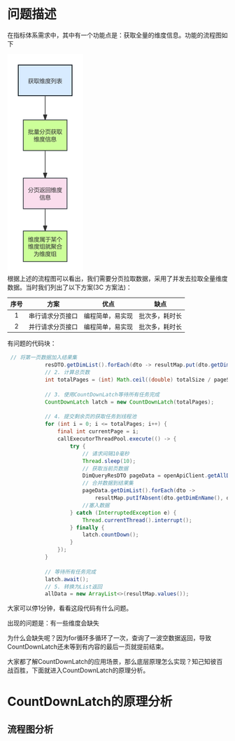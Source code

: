 # 问题描述

在指标体系需求中，其中有一个功能点是：获取全量的维度信息。功能的流程图如下

![项目截图](./images/获取维度列表的接口.png)  
根据上述的流程图可以看出，我们需要分页拉取数据，采用了并发去拉取全量维度数据。当时我们列出了以下方案(3C 方案法)：

| 序号 |       方案       |       优点       |      缺点      |
| :--: | :--------------: | :--------------: | :------------: |
|  1   | 串行请求分页接口 | 编程简单，易实现 | 批次多，耗时长 |
|  2   | 并行请求分页接口 | 编程简单，易实现 | 批次多，耗时长 |

有问题的代码块：

```java showLineNumbers
 // 将第一页数据加入结果集
            resDTO.getDimList().forEach(dto -> resultMap.put(dto.getDimEnName(), dto));
            // 2. 计算总页数
            int totalPages = (int) Math.ceil((double) totalSize / pageSize);

            // 3. 使用CountDownLatch等待所有任务完成
            CountDownLatch latch = new CountDownLatch(totalPages);

            // 4. 提交剩余页的获取任务到线程池
            for (int i = 0; i <= totalPages; i++) {
                final int currentPage = i;
                callExecutorThreadPool.execute(() -> {
                    try {
                        // 请求间隔10毫秒
                        Thread.sleep(10);
                        // 获取当前页数据
                        DimQueryResDTO pageData = openApiClient.getAllDimensionList(currentPage, pageSize);
                        // 合并数据到结果集
                        pageData.getDimList().forEach(dto ->
                            resultMap.putIfAbsent(dto.getDimEnName(), dto));
                        //塞入数据
                    } catch (InterruptedException e) {
                        Thread.currentThread().interrupt();
                    } finally {
                        latch.countDown();
                    }
                });
            }

            // 等待所有任务完成
            latch.await();
            // 5. 转换为List返回
            allData = new ArrayList<>(resultMap.values());
```

大家可以停1分钟，看看这段代码有什么问题。

出现的问题是：有一些维度会缺失

为什么会缺失呢？因为for循环多循环了一次，查询了一波空数据返回，导致CountDownLatch还未等到有内容的最后一页就提前结束。

大家都了解CountDownLatch的应用场景，那么底层原理怎么实现？知己知彼百战百胜，下面就进入CountDownLatch的原理分析。

# CountDownLatch的原理分析
## 流程图分析



